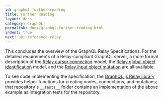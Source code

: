 ```yaml
---
id: graphql-further-reading
title: Further Reading
layout: docs
category: GraphQL
permalink: docs/graphql-further-reading.html
indent: true
next: api-reference-relay
---
```


This concludes the overview of the GraphQL Relay Specifications. For the detailed requirements of a Relay-compliant GraphQL server, a more formal description of the [Relay cursor connection](../graphql/connections.htm) model, the [Relay global object identification](../graphql/objectidentification.htm) model, and the [Relay input object mutation](../graphql/mutations.htm) are all available.

To see code implementing the specification, the [GraphQL.js Relay library](https://github.com/graphql/graphql-relay-js) provides helper functions for creating nodes, connections, and mutations; that repository's [`__tests__`](https://github.com/graphql/graphql-relay-js/tree/master/src/__tests__) folder contains an implementation of the above example as integration tests for the repository.
